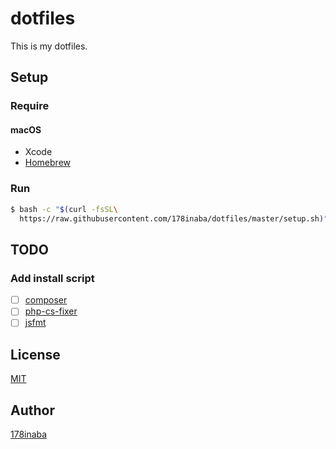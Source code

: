 # dotfiles

This is my dotfiles.

## Setup

### Require

#### macOS

* Xcode
* [Homebrew](http://brew.sh/)

### Run

```bash
$ bash -c "$(curl -fsSL\
  https://raw.githubusercontent.com/178inaba/dotfiles/master/setup.sh)"
```

## TODO

### Add install script

- [ ] [composer](https://getcomposer.org/doc/00-intro.md)
- [ ] [php-cs-fixer](http://cs.sensiolabs.org/)
- [ ] [jsfmt](http://rdio.github.io/jsfmt/)

## License

[MIT](LICENSE)

## Author

[178inaba](https://github.com/178inaba)
